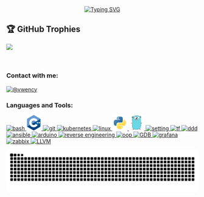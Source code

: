 <p align = "center">
   <a href="https://git.io/typing-svg"><img src="https://readme-typing-svg.herokuapp.com?font=Orbitron&weight=800&size=25&pause=1000&color=00F7F0&center=true&width=435&lines=Hi+there" alt="Typing SVG" /></a>
</p>


## 🏆 GitHub Trophies
![](https://github-profile-trophy.vercel.app/?username=vwency&theme=tokyonight&no-frame=false&no-bg=true&margin-w=4)

<p align="left"> <a href="https://twitter.com/" target="blank"><img src="https://img.shields.io/twitter/follow/?logo=twitter&style=for-the-badge" alt="" /></a> </p>


<h3 align="left">Contact with me:</h3>
<p align="left">
<a href="https://discord.gg/@vwency" target="blank"><img align="center" src="https://raw.githubusercontent.com/rahuldkjain/github-profile-readme-generator/master/src/images/icons/Social/discord.svg" alt="@vwency" height="30" width="40" /></a>
</p>

<h3 align="left">Languages and Tools:</h3>
<p align="left">
  <a href="https://www.gnu.org/software/bash/" target="_blank" rel="noreferrer">
    <img src="https://www.vectorlogo.zone/logos/gnu_bash/gnu_bash-icon.svg" alt="bash" width="40" height="40"/>
  </a>
  <a href="https://www.w3schools.com/cpp/" target="_blank" rel="noreferrer">
    <img src="https://raw.githubusercontent.com/devicons/devicon/master/icons/cplusplus/cplusplus-original.svg" alt="cplusplus" width="40" height="40"/>
  </a>
  <a href="https://git-scm.com/" target="_blank" rel="noreferrer">
    <img src="https://www.vectorlogo.zone/logos/git-scm/git-scm-icon.svg" alt="git" width="40" height="40"/>
  </a>
  <a href="https://kubernetes.io" target="_blank" rel="noreferrer">
    <img src="https://www.vectorlogo.zone/logos/kubernetes/kubernetes-icon.svg" alt="kubernetes" width="40" height="40"/>
  </a>
  <a href="https://www.linux.org/" target="_blank" rel="noreferrer">
    <img src="https://cdn-icons-png.flaticon.com/128/15465/15465695.png" alt="linux" width="40" height="40"/>
  </a>
  <a href="https://www.python.org" target="_blank" rel="noreferrer">
    <img src="https://raw.githubusercontent.com/devicons/devicon/master/icons/python/python-original.svg" alt="python" width="40" height="40"/>
  </a>
  <a href="https://go.dev/" target="_blank" rel="noreferrer">
    <img src="https://raw.githubusercontent.com/devicons/devicon/master/icons/go/go-original.svg" alt="golang" width="40" height="40"/>
  </a>
  <a href="" target="_blank" rel="noreferrer">
    <img src="https://cdn-icons-png.flaticon.com/128/12522/12522171.png" alt="setting" width="40" height="40"/>
  </a>
  <a href="" target="_blank" rel="noreferrer">
    <img src="https://cdn-icons-png.flaticon.com/128/11861/11861447.png" alt="tf" width="40" height="40"/>
  </a>
  <a href="" target="_blank" rel="noreferrer">
    <img src="https://cdn-icons-png.flaticon.com/128/16467/16467332.png" alt="ddd" width="40" height="40"/>
  </a>
  <a href="" target="_blank" rel="noreferrer">
    <img src="https://cdn.jsdelivr.net/gh/devicons/devicon@latest/icons/ansible/ansible-original.svg" alt="ansible" width="40" height="40"/>
  </a>
   <a href="" target="_blank" rel="noreferrer">
    <img src="https://cdn.jsdelivr.net/gh/devicons/devicon@latest/icons/arduino/arduino-original.svg" alt="arduino" width="40" height="40"/>
  </a>
   <a href="" target="_blank" rel="noreferrer">
    <img src="https://cdn-icons-png.flaticon.com/128/5231/5231459.png" alt="reverse engineering" width="40" height="40"/>
  </a>
  <a href="" target="_blank" rel="noreferrer">
    <img src="https://cdn-icons-png.flaticon.com/128/5815/5815526.png" alt="oop" width="40" height="40"/>
  </a>
  <a href="" target="_blank" rel="noreferrer">
    <img src="https://cdn-icons-png.flaticon.com/128/14421/14421965.png" alt="GDB" width="40" height="40"/>
  </a>
  <a href="" target="_blank" rel="noreferrer">
    <img src="https://www.svgrepo.com/show/353829/grafana.svg" alt="grafana" width="40" height="40"/>
  </a>
  <a href="" target="_blank" rel="noreferrer">
    <img src="https://upload.wikimedia.org/wikipedia/commons/thumb/3/38/Prometheus_software_logo.svg/2066px-Prometheus_software_logo.svg.png" alt="zabbix" width="40" height="40"/>
  </a>
  <a href="" target="_blank" rel="noreferrer">
    <img src="https://llvm.org/img/DragonFull.png" alt="LLVM" width="40" height="40"/>
  </a>
</p>


![snake gif](https://github.com/vwency/vwency/blob/output/snake.svg)
